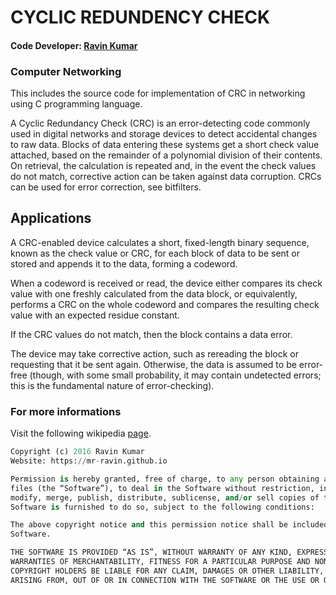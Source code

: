 # CYCLIC REDUNDENCY CHECK

#### Code Developer: [Ravin Kumar](https://mr-ravin.github..io)

### Computer Networking

This includes the source code for implementation of CRC in networking using C programming language.

A Cyclic Redundancy Check (CRC) is an error-detecting code commonly used in digital networks and storage devices to detect accidental changes to raw data. Blocks of data entering these systems get a short check value attached, based on the remainder of a polynomial division of their contents. On retrieval, the calculation is repeated and, in the event the check values do not match, corrective action can be taken against data corruption. CRCs can be used for error correction, see bitfilters.

## Applications

A CRC-enabled device calculates a short, fixed-length binary sequence, known as the check value or CRC, for each block of data to be sent or stored and appends it to the data, forming a codeword.

When a codeword is received or read, the device either compares its check value with one freshly calculated from the data block, or equivalently, performs a CRC on the whole codeword and compares the resulting check value with an expected residue constant.

If the CRC values do not match, then the block contains a data error.

The device may take corrective action, such as rereading the block or requesting that it be sent again. Otherwise, the data is assumed to be error-free (though, with some small probability, it may contain undetected errors; this is the fundamental nature of error-checking).

### For more informations

Visit the following wikipedia [page](https://en.wikipedia.org/wiki/Cyclic_redundancy_check).

```python
Copyright (c) 2016 Ravin Kumar
Website: https://mr-ravin.github.io

Permission is hereby granted, free of charge, to any person obtaining a copy of this software and associated documentation 
files (the “Software”), to deal in the Software without restriction, including without limitation the rights to use, copy, 
modify, merge, publish, distribute, sublicense, and/or sell copies of the Software, and to permit persons to whom the 
Software is furnished to do so, subject to the following conditions:

The above copyright notice and this permission notice shall be included in all copies or substantial portions of the 
Software.

THE SOFTWARE IS PROVIDED “AS IS”, WITHOUT WARRANTY OF ANY KIND, EXPRESS OR IMPLIED, INCLUDING BUT NOT LIMITED TO THE 
WARRANTIES OF MERCHANTABILITY, FITNESS FOR A PARTICULAR PURPOSE AND NONINFRINGEMENT. IN NO EVENT SHALL THE AUTHORS OR 
COPYRIGHT HOLDERS BE LIABLE FOR ANY CLAIM, DAMAGES OR OTHER LIABILITY, WHETHER IN AN ACTION OF CONTRACT, TORT OR OTHERWISE, 
ARISING FROM, OUT OF OR IN CONNECTION WITH THE SOFTWARE OR THE USE OR OTHER DEALINGS IN THE SOFTWARE.
```
